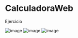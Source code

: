 # CalculadoraWeb
Ejercicio


![image](https://user-images.githubusercontent.com/77822936/130383322-6ff59c3f-12e5-4e57-a20a-7bef0d4e27af.png) ![image](https://user-images.githubusercontent.com/77822936/130383620-7173f4f4-81ef-4c3b-ab68-164faf49288d.png)   ![image](https://user-images.githubusercontent.com/77822936/130383556-d05dd53d-4fd8-4c12-9baf-5e0783ff13ac.png)
